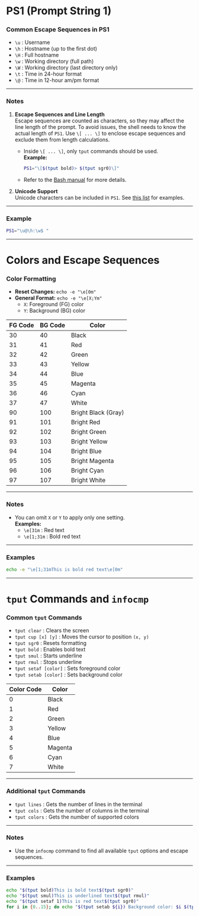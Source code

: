 # PS1 (Prompt String 1)

### Common Escape Sequences in PS1
- `\u` : Username  
- `\h` : Hostname (up to the first dot)  
- `\H` : Full hostname  
- `\w` : Working directory (full path)  
- `\W` : Working directory (last directory only)  
- `\t` : Time in 24-hour format  
- `\@` : Time in 12-hour am/pm format  

---

### Notes
1. **Escape Sequences and Line Length**  
   Escape sequences are counted as characters, so they may affect the line length of the prompt. To avoid issues, the shell needs to know the actual length of `PS1`. Use `\[ ... \]` to enclose escape sequences and exclude them from length calculations.  

   - Inside `\[ ... \]`, only `tput` commands should be used.  
     **Example:**  
     ```bash
     PS1="\[$(tput bold)> $(tput sgr0)\]"
     ```

   - Refer to the [Bash manual](https://www.gnu.org/software/bash/manual/html_node/Controlling-the-Prompt.html) for more details.

2. **Unicode Support**  
   Unicode characters can be included in `PS1`. See [this list](https://en.wikipedia.org/wiki/List_of_Unicode_characters) for examples.

---

### Example
```bash
PS1="\u@\h:\w$ "
```

---

# Colors and Escape Sequences

### Color Formatting
- **Reset Changes:** `echo -e "\e[0m"`  
- **General Format:** `echo -e "\e[X;Ym"`  
  - `X`: Foreground (FG) color  
  - `Y`: Background (BG) color  

| **FG Code** | **BG Code** | **Color**             |
|-------------|-------------|-----------------------|
| 30          | 40          | Black                |
| 31          | 41          | Red                  |
| 32          | 42          | Green                |
| 33          | 43          | Yellow               |
| 34          | 44          | Blue                 |
| 35          | 45          | Magenta              |
| 36          | 46          | Cyan                 |
| 37          | 47          | White                |
| 90          | 100         | Bright Black (Gray)  |
| 91          | 101         | Bright Red           |
| 92          | 102         | Bright Green         |
| 93          | 103         | Bright Yellow        |
| 94          | 104         | Bright Blue          |
| 95          | 105         | Bright Magenta       |
| 96          | 106         | Bright Cyan          |
| 97          | 107         | Bright White         |

---

### Notes
- You can omit `X` or `Y` to apply only one setting.  
  **Examples:**  
  - `\e[31m` : Red text  
  - `\e[1;31m` : Bold red text  

---

### Examples
```bash
echo -e "\e[1;31mThis is bold red text\e[0m"
```

---

# `tput` Commands and `infocmp`

### Common `tput` Commands
- `tput clear` : Clears the screen  
- `tput cup [x] [y]` : Moves the cursor to position `(x, y)`  
- `tput sgr0` : Resets formatting  
- `tput bold` : Enables bold text  
- `tput smul` : Starts underline  
- `tput rmul` : Stops underline  
- `tput setaf [color]` : Sets foreground color  
- `tput setab [color]` : Sets background color  

| **Color Code** | **Color**  |
|----------------|------------|
| 0              | Black      |
| 1              | Red        |
| 2              | Green      |
| 3              | Yellow     |
| 4              | Blue       |
| 5              | Magenta    |
| 6              | Cyan       |
| 7              | White      |

---

### Additional `tput` Commands
- `tput lines` : Gets the number of lines in the terminal  
- `tput cols` : Gets the number of columns in the terminal  
- `tput colors` : Gets the number of supported colors  

---

### Notes
- Use the `infocmp` command to find all available `tput` options and escape sequences.

---

### Examples
```bash
echo "$(tput bold)This is bold text$(tput sgr0)"
echo "$(tput smul)This is underlined text$(tput rmul)"
echo "$(tput setaf 1)This is red text$(tput sgr0)"
for i in {0..15}; do echo "$(tput setab ${i}) Background color: $i $(tput sgr0)"; done
```